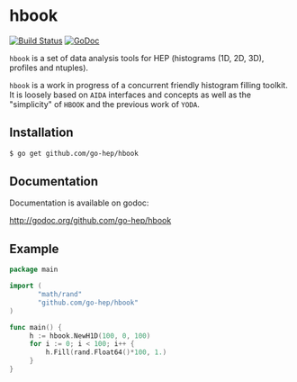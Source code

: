 hbook
=====

[![Build Status](https://secure.travis-ci.org/go-hep/hbook.png)](http://travis-ci.org/go-hep/hbook)
[![GoDoc](https://godoc.org/github.com/go-hep/hbook?status.svg)](https://godoc.org/github.com/go-hep/hbook)

`hbook` is a set of data analysis tools for HEP (histograms (1D, 2D, 3D), profiles and ntuples).

`hbook` is a work in progress of a concurrent friendly histogram filling toolkit.
It is loosely based on `AIDA` interfaces and concepts as well as the "simplicity" of `HBOOK` and the previous work of `YODA`.

## Installation

```sh
$ go get github.com/go-hep/hbook
```

## Documentation

Documentation is available on godoc:

 http://godoc.org/github.com/go-hep/hbook

## Example

```go
package main

import (
	   "math/rand"
	   "github.com/go-hep/hbook"
)

func main() {
	 h := hbook.NewH1D(100, 0, 100)
	 for i := 0; i < 100; i++ {
	 	 h.Fill(rand.Float64()*100, 1.)
	 }
}

```
